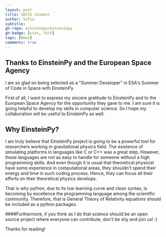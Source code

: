 ```yaml
---
layout: post
title: SOCIS student
author: Sofia
subtitle: 
gh-repo: einsteinpy/einsteinpy
gh-badge: [star, fork]
tags: [News]
comments: true
---
```


## Thanks to EinsteinPy and the European Space Agency
I am so glad on being selected as a "Summer Developer" in ESA's Summer of Code in Space with EinsteinPy.

First of all, I want to express my sincere gratitude to EinsteinPy and to the European Space Agency for the opportunity they gave to me.
I am sure it is going helpful to develop my skills in computer science. So I hope my collaboration will be useful to EinsteinPy as well.

##  Why EinsteinPy?
I am truly believe that EinsteinPy project is going to be a powerful tool for researchers working in gravitational physics field. 
The existence of simulating platforms in languages like C or C++ was a great step. 
However, these languages are not as easy to handle for someone without a high programming skills. And even though it is usual that theoretical 
physicist have some experience in computational areas, they shouldn't spend their energy and time in such coding process. 
Hence, they can focus all their efforts on their theoretical physics develops.  

That is why python, due to its low learning curve and clean syntax, is becoming by excellence the programming language among the scientific community.
Therefore, that is General Theory of Relativity equations should be included as a python packages. 

####Furthermore, if you think as I do that science should be an open source project where everyone can contribute, don't be shy and join us! :) 

Thanks for reading!
